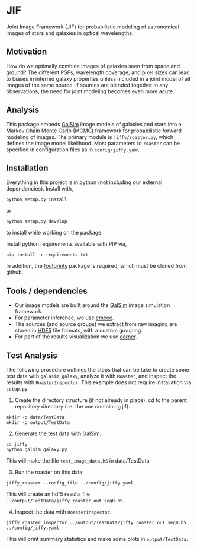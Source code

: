 # JIF
Joint Image Framework (JIF) for probabilistic modeling of astronomical images of stars and galaxies in optical wavelengths.

## Motivation

How do we optimally combine images of galaxies seen from space and ground? The different PSFs, wavelength coverage,
and pixel sizes can lead to biases in inferred galaxy properties unless included in a joint model
of all images of the same source. If sources are blended together in any observations, the need for
joint modeling becomes even more acute.

## Analysis

This package embeds [GalSim](https://github.com/GalSim-developers/GalSim) image models of galaxies and stars into a Markov Chain Monte Carlo (MCMC) framework for probabilistic forward modeling of images. The primary module is `jiffy/roaster.py`, which defines the image model likelihood. Most parameters to `roaster` can be specified in configuration files as in `config/jiffy.yaml`. 

## Installation

Everything in this project is in python (not including our external dependencies).
Install with,

    python setup.py install

or

    python setup.py develop

to install while working on the package.

Install python requirements available with PIP via,

    pip install -r requirements.txt

In addition, the [footprints](https://github.com/mdschneider/footprints) package is required, which must be cloned from github.

## Tools / dependencies

- Our image models are built around the [GalSim](https://github.com/GalSim-developers/GalSim/wiki) image simulation framework.  
- For parameter inference, we use [emcee](http://dan.iel.fm/emcee/current/).
- The sources (and source groups) we extract from raw imaging are stored in [HDF5](http://www.hdfgroup.org/HDF5/) file formats, with a custom grouping.
- For part of the results visualization we use [corner](https://github.com/dfm/corner.py).

## Test Analysis

The following procedure outlines the steps that can be take to create some test data with `galasim_galaxy`, analyze it with `Roaster`, and inspect the results with `RoasterInspector`. This example does not require installation via `setup.py`.

1. Create the directory structure (if not already in place). cd to the parent repository directory (i.e. the one containing jif).
  ```
  mkdir -p data/TestData
  mkdir -p output/TestData
  ```
2. Generate the test data with GalSim:
  ```
  cd jiffy
  python galsim_galaxy.py
  ```
  This will make the file `test_image_data.h5` in data/TestData
  
3. Run the roaster on this data:
  ```
  jiffy_roaster --config_file ../config/jiffy.yaml
  ```
  This will create an hdf5 results file `../output/TestData/jiffy_roaster_out_seg0.h5`.
  
4. Inspect the data with `RoasterInspector`. 
  ```
  jiffy_roaster_inspector ../output/TestData/jiffy_roaster_out_seg0.h5 ../config/jiffy.yaml
  ```
  This will print summary statistics and make some plots in `output/TestData`.
